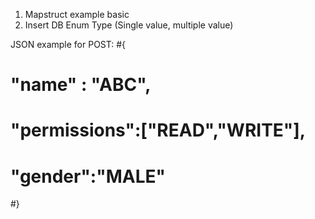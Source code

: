 
1. Mapstruct example basic
2. Insert DB Enum Type (Single value, multiple value)


JSON example for POST:
#{
#    "name" : "ABC",
#    "permissions":["READ","WRITE"],
#    "gender":"MALE"
#}
